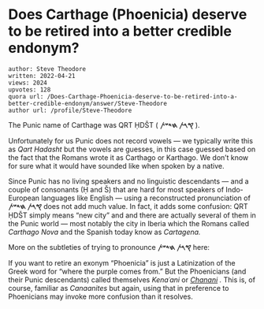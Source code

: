 # Does Carthage (Phoenicia) deserve to be retired into a better credible endonym?

	author: Steve Theodore
	written: 2022-04-21
	views: 2024
	upvotes: 128
	quora url: /Does-Carthage-Phoenicia-deserve-to-be-retired-into-a-better-credible-endonym/answer/Steve-Theodore
	author url: /profile/Steve-Theodore


The Punic name of Carthage was QRT ḤDŠT ( __𐤒𐤓𐤕 𐤇𐤃𐤔𐤕__ ).

Unfortunately for us Punic does not record vowels — we typically write this as _Qart Hadasht_  but the vowels are guesses, in this case guessed based on the fact that the Romans wrote it as Carthago or Karthago. We don’t know for sure what it would have sounded like when spoken by a native.

Since Punic has no living speakers and no linguistic descendants — and a couple of consonants (Ḥ and Š) that are hard for most speakers of Indo-European languages like English — using a reconstructed pronunciation of __𐤒𐤓𐤕 𐤇𐤃𐤔𐤕__ does not add much value. In fact, it adds some confusion: QRT ḤDŠT simply means “new city” and and there are actually several of them in the Punic world — most notably the city in Iberia which the Romans called _Carthago Nova_  and the Spanish today know as _Cartagena._ 

More on the subtleties of trying to pronounce __𐤒𐤓𐤕 𐤇𐤃𐤔𐤕__  here:



If you want to retire an exonym “Phoenicia” is just a Latinization of the Greek word for “where the purple comes from.” But the Phoenicians (and their Punic descendants) called themselves _Kenaʿani_ or _[Chanani](https://www.quora.com/Did-Saint-Augustine-speak-Berber/answer/Steve-Theodore?ch=10&oid=225507244&share=8e718571&srid=zLvM&target_type=answer)_ _._ This is, of course, familiar as _Canaanites_  but again, using that in preference to Phoenicians may invoke more confusion than it resolves.

